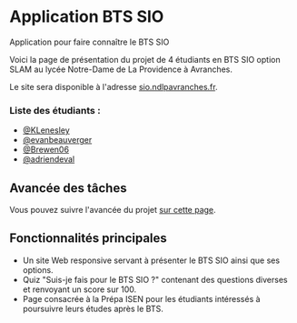 # Application BTS SIO
Application pour faire connaître le BTS SIO 

Voici la page de présentation du projet de 4 étudiants en BTS SIO option SLAM au lycée Notre-Dame de La Providence à Avranches.

Le site sera disponible à l'adresse [sio.ndlpavranches.fr](https://sio.ndlpavranches.fr).

### Liste des étudiants :
- [@KLenesley](https://github.com/KLenesley)
- [@evanbeauverger](https://github.com/evanbeauverger)
- [@Brewen06](https://github.com/Brewen06)
- [@adriendeval](https://github.com/adriendeval)

## Avancée des tâches
Vous pouvez suivre l'avancée du projet [sur cette page](https://github.com/users/KLenesley/projects/1).

## Fonctionnalités principales
- Un site Web responsive servant à présenter le BTS SIO ainsi que ses options.
- Quiz "Suis-je fais pour le BTS SIO ?" contenant des questions diverses et renvoyant un score sur 100.
- Page consacrée à la Prépa ISEN pour les étudiants intéressés à poursuivre leurs études après le BTS.